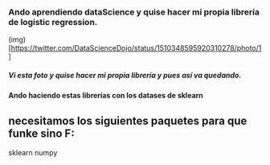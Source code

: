 ### Ando aprendiendo dataScience y quise hacer mi propia librería de logistic regression.
(img)[https://twitter.com/DataScienceDojo/status/1510348595920310278/photo/1]
##### Vi esta foto y quise hacer mi propia librería y pues así va quedando.

#### Ando haciendo estas librerías con los datases de sklearn

## necesitamos los siguientes paquetes para que funke sino F:
sklearn
numpy
